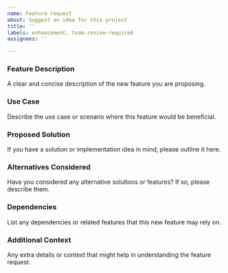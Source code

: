 ```yaml
---
name: Feature request
about: Suggest an idea for this project
title: ''
labels: enhancement, team-review-required
assignees: ''

---
```


<!--
# ProdExplora Feature Request Template

Thank you for contributing to ProdExplora! Before submitting a feature request, please ensure that you have reviewed our [CONTRIBUTING.md](../CONTRIBUTING.md) guidelines.
-->

<!-- ## Feature Request Template -->

### Feature Description
A clear and concise description of the new feature you are proposing.

### Use Case
Describe the use case or scenario where this feature would be beneficial.

### Proposed Solution
If you have a solution or implementation idea in mind, please outline it here.

### Alternatives Considered
Have you considered any alternative solutions or features? If so, please describe them.

### Dependencies
List any dependencies or related features that this new feature may rely on.

### Additional Context
Any extra details or context that might help in understanding the feature request.


<!--
### Thank you for contributing to ProdExplora!
Your input is valuable in shaping the future of our project.
-->
